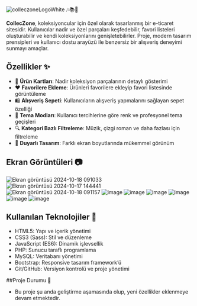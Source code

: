 ![colleczoneLogoWhite](https://github.com/user-attachments/assets/6eb3b0c5-0926-4d85-ac4b-e2ecfcf4434f)  🎶📚🎨

**CollecZone**, koleksiyoncular için özel olarak tasarlanmış bir e-ticaret sitesidir. Kullanıcılar nadir ve özel parçaları keşfedebilir, favori listeleri oluşturabilir ve kendi koleksiyonlarını genişletebilirler. Proje, modern tasarım prensipleri ve kullanıcı dostu arayüzü ile benzersiz bir alışveriş deneyimi sunmayı amaçlar.

## Özellikler ✨
- 🛒 **Ürün Kartları**: Nadir koleksiyon parçalarının detaylı gösterimi
- ❤️ **Favorilere Ekleme**: Ürünleri favorilere ekleyip favori listesinde görüntüleme
- 🛍️ **Alışveriş Sepeti**: Kullanıcıların alışveriş yapmalarını sağlayan sepet özelliği
- 🎨 **Tema Modları**: Kullanıcı tercihlerine göre renk ve profesyonel tema geçişleri
- 🔍 **Kategori Bazlı Filtreleme**: Müzik, çizgi roman ve daha fazlası için filtreleme
- 🚀 **Duyarlı Tasarım**: Farklı ekran boyutlarında mükemmel görünüm

## Ekran Görüntüleri 📷
![Ekran görüntüsü 2024-10-18 091033](https://github.com/user-attachments/assets/f6c4cb90-d841-481b-92e1-217d31432ac0)
![Ekran görüntüsü 2024-10-17 144441](https://github.com/user-attachments/assets/8ebf662a-d458-437e-8e3a-1c28cc5a3ac4)
![Ekran görüntüsü 2024-10-18 091157](https://github.com/user-attachments/assets/93c9a0a5-566e-4c1b-a655-35959db9d874)
![image](https://github.com/user-attachments/assets/59b357c6-326e-4b03-950d-485d8a493509)
![image](https://github.com/user-attachments/assets/a7cbc33a-d6bc-4bf6-a723-d57066cdab77)
![image](https://github.com/user-attachments/assets/a982e4cf-c7ab-4359-91fe-e3e8dd3bedbd)
![image](https://github.com/user-attachments/assets/c8b45af4-219c-4a39-92ea-e0a733f13a29)
![image](https://github.com/user-attachments/assets/e2bea9b2-0850-4beb-9cb6-e6e17aa5459d)
![image](https://github.com/user-attachments/assets/33823e84-72c4-45f2-8734-03003b0a6e9d)


## Kullanılan Teknolojiler 🧰
- HTML5: Yapı ve içerik yönetimi
- CSS3 (Sass): Stil ve düzenleme
- JavaScript (ES6): Dinamik işlevsellik
- PHP: Sunucu taraflı programlama
- MySQL: Veritabanı yönetimi
- Bootstrap: Responsive tasarım framework’ü
- Git/GitHub: Versiyon kontrolü ve proje yönetimi

##Proje Durumu 📅
- Bu proje şu anda geliştirme aşamasında olup, yeni özellikler eklenmeye devam etmektedir.
